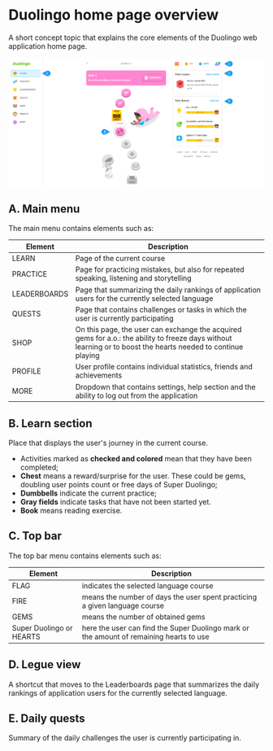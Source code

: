 # Duolingo home page overview

A short concept topic that explains the core elements of the Duolingo web application home page.

![Duolingo home page view](./Duolingo_main_page.png)

## A. Main menu

The main menu contains elements such as:

| Element | Description |
| ----------- | ----------- |
| LEARN | Page of the current course |
| PRACTICE | Page for practicing mistakes, but also for repeated speaking, listening and storytelling |
| LEADERBOARDS | Page that summarizing the daily rankings of application users for the currently selected language |
| QUESTS | Page that contains challenges or tasks in which the user is currently participating |
| SHOP | On this page, the user can exchange the acquired gems for a.o.: the ability to freeze days without learning or to boost the hearts needed to continue playing |
| PROFILE | User profile contains individual statistics, friends and achievements |
| MORE | Dropdown that contains settings, help section and the ability to log out from the application |

## B. Learn section

Place that displays the user's journey in the current course. 
- Activities marked as **checked and colored** mean that they have been completed;
- **Chest** means a reward/surprise for the user. These could be gems, doubling user points count or free days of Super Duolingo;
- **Dumbbells** indicate the current practice;
- **Gray fields** indicate tasks that have not been started yet.
- **Book** means reading exercise.

## C. Top bar

The top bar menu contains elements such as:

| Element | Description |
| ----------- | ----------- |
| FLAG | indicates the selected language course |
| FIRE | means the number of days the user spent practicing a given language course |
| GEMS | means the number of obtained gems |
| Super Duolingo or HEARTS | here the user can find the Super Duolingo mark or the amount of remaining hearts to use |

## D. Legue view

A shortcut that moves to the Leaderboards page that summarizes the daily rankings of application users for the currently selected language.

## E. Daily quests

Summary of the daily challenges the user is currently participating in.